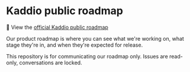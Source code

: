 # Kaddio public roadmap

🦄 View the [official Kaddio public roadmap](https://github.com/orgs/kaddio/projects/27)

Our product roadmap is where you can see what we're working on, what stage they're in, and when they're expected for release.

This repository is for communicating our roadmap only. Issues are read-only, conversations are locked.

